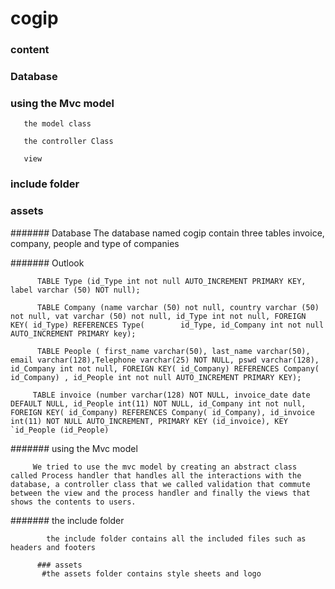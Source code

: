 # cogip
### content
   ### Database
   ### using the Mvc model
       the model class
      
       the controller Class
      
       view
### include folder
### assets

  ####### Database 
          The database named cogip contain three tables invoice, company, people and type of companies
          
  #######  Outlook 
 
          TABLE Type (id_Type int not null AUTO_INCREMENT PRIMARY KEY, label varchar (50) NOT null);
          
          TABLE Company (name varchar (50) not null, country varchar (50) not null, vat varchar (50) not null, id_Type int not null, FOREIGN KEY( id_Type) REFERENCES Type(        id_Type, id_Company int not null AUTO_INCREMENT PRIMARY key);

          TABLE People ( first_name varchar(50), last_name varchar(50), email varchar(128),Telephone varchar(25) NOT NULL, pswd varchar(128), id_Company int not null, FOREIGN KEY( id_Company) REFERENCES Company( id_Company) , id_People int not null AUTO_INCREMENT PRIMARY KEY);
          
         TABLE invoice (number varchar(128) NOT NULL, invoice_date date DEFAULT NULL, id_People int(11) NOT NULL, id_Company int not null, FOREIGN KEY( id_Company) REFERENCES Company( id_Company), id_invoice int(11) NOT NULL AUTO_INCREMENT, PRIMARY KEY (id_invoice), KEY `id_People (id_People)
          
 #######  using the Mvc model

         We tried to use the mvc model by creating an abstract class called Process handler that handles all the interactions with the database, a controller class that we called validation that commute between the view and the process handler and finally the views that shows the contents to users.
         
 ####### the include folder
 
            the include folder contains all the included files such as headers and footers
            
          ### assets           
           #the assets folder contains style sheets and logo
 
